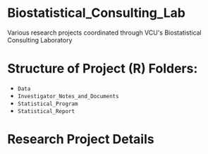 # Biostatistical_Consulting_Lab
Various research projects coordinated through VCU's Biostatistical Consulting Laboratory

# Structure of Project (R) Folders:

* `Data`
* `Investigator_Notes_and_Documents`
* `Statistical_Program`
* `Statistical_Report`

# Research Project Details

